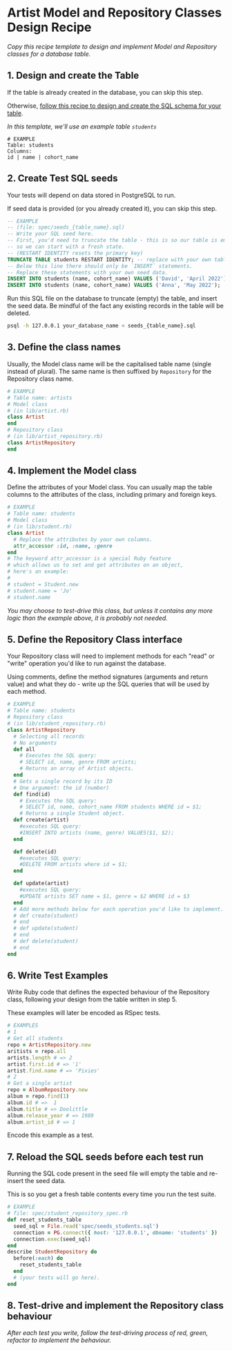 # Artist Model and Repository Classes Design Recipe

_Copy this recipe template to design and implement Model and Repository classes for a database table._

## 1. Design and create the Table

If the table is already created in the database, you can skip this step.

Otherwise, [follow this recipe to design and create the SQL schema for your table](./single_table_design_recipe_template.md).

_In this template, we'll use an example table `students`_

```
# EXAMPLE
Table: students
Columns:
id | name | cohort_name
```

## 2. Create Test SQL seeds

Your tests will depend on data stored in PostgreSQL to run.

If seed data is provided (or you already created it), you can skip this step.

```sql
-- EXAMPLE
-- (file: spec/seeds_{table_name}.sql)
-- Write your SQL seed here.
-- First, you'd need to truncate the table - this is so our table is emptied between each test run,
-- so we can start with a fresh state.
-- (RESTART IDENTITY resets the primary key)
TRUNCATE TABLE students RESTART IDENTITY; -- replace with your own table name.
-- Below this line there should only be `INSERT` statements.
-- Replace these statements with your own seed data.
INSERT INTO students (name, cohort_name) VALUES ('David', 'April 2022');
INSERT INTO students (name, cohort_name) VALUES ('Anna', 'May 2022');
```

Run this SQL file on the database to truncate (empty) the table, and insert the seed data. Be mindful of the fact any existing records in the table will be deleted.

```bash
psql -h 127.0.0.1 your_database_name < seeds_{table_name}.sql
```

## 3. Define the class names

Usually, the Model class name will be the capitalised table name (single instead of plural). The same name is then suffixed by `Repository` for the Repository class name.

```ruby
# EXAMPLE
# Table name: artists
# Model class
# (in lib/artist.rb)
class Artist
end
# Repository class
# (in lib/artist_repository.rb)
class ArtistRepository
end
```

## 4. Implement the Model class

Define the attributes of your Model class. You can usually map the table columns to the attributes of the class, including primary and foreign keys.

```ruby
# EXAMPLE
# Table name: students
# Model class
# (in lib/student.rb)
class Artist
  # Replace the attributes by your own columns.
  attr_accessor :id, :name, :genre
end
# The keyword attr_accessor is a special Ruby feature
# which allows us to set and get attributes on an object,
# here's an example:
#
# student = Student.new
# student.name = 'Jo'
# student.name
```

_You may choose to test-drive this class, but unless it contains any more logic than the example above, it is probably not needed._

## 5. Define the Repository Class interface

Your Repository class will need to implement methods for each "read" or "write" operation you'd like to run against the database.

Using comments, define the method signatures (arguments and return value) and what they do - write up the SQL queries that will be used by each method.

```ruby
# EXAMPLE
# Table name: students
# Repository class
# (in lib/student_repository.rb)
class ArtistRepository
  # Selecting all records
  # No arguments
  def all
    # Executes the SQL query:
    # SELECT id, name, genre FROM artists;
    # Returns an array of Artist objects.
  end
  # Gets a single record by its ID
  # One argument: the id (number)
  def find(id)
    # Executes the SQL query:
    # SELECT id, name, cohort_name FROM students WHERE id = $1;
    # Returns a single Student object.
  def create(artist)
    #executes SQL query:
    #INSERT INTO artists (name, genre) VALUES($1, $2);
  end

  def delete(id)
    #executes SQL query:
    #DELETE FROM artists where id = $1;
  end

  def update(artist)
    #executes SQL query:
    #UPDATE artists SET name = $1, genre = $2 WHERE id = $3
  end
  # Add more methods below for each operation you'd like to implement.
  # def create(student)
  # end
  # def update(student)
  # end
  # def delete(student)
  # end
end
```

## 6. Write Test Examples

Write Ruby code that defines the expected behaviour of the Repository class, following your design from the table written in step 5.

These examples will later be encoded as RSpec tests.

```ruby
# EXAMPLES
# 1
# Get all students
repo = ArtistRepository.new
aritists = repo.all
artists.length # => 2
artist.first.id # => '1'
artist.find.name # => 'Pixies'
# 2
# Get a single artist
repo = AlbumRepository.new
album = repo.find(1)
album.id # =>  1
album.title # => Doolittle
album.release_year # => 1989
album.artist_id # => 1
```

Encode this example as a test.

## 7. Reload the SQL seeds before each test run

Running the SQL code present in the seed file will empty the table and re-insert the seed data.

This is so you get a fresh table contents every time you run the test suite.

```ruby
# EXAMPLE
# file: spec/student_repository_spec.rb
def reset_students_table
  seed_sql = File.read('spec/seeds_students.sql')
  connection = PG.connect({ host: '127.0.0.1', dbname: 'students' })
  connection.exec(seed_sql)
end
describe StudentRepository do
  before(:each) do
    reset_students_table
  end
  # (your tests will go here).
end
```

## 8. Test-drive and implement the Repository class behaviour

_After each test you write, follow the test-driving process of red, green, refactor to implement the behaviour._

<!-- BEGIN GENERATED SECTION DO NOT EDIT -->